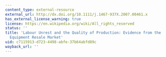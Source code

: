 ```yaml
---
content_type: external-resource
external_url: http://dx.doi.org/10.1111/j.1467-937X.2007.00461.x
has_external_license_warning: true
license: https://en.wikipedia.org/wiki/All_rights_reserved
status: ''
title: 'Labour Unrest and the Quality of Production: Evidence from the Construction
  Equipment Resale Market'
uid: c7115913-d723-4498-abfe-37b64abfd89c
wayback_url: ''
---
```

